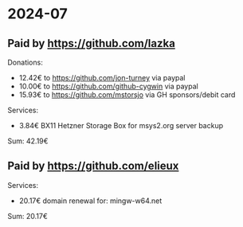 # 2024-07

## Paid by https://github.com/lazka

Donations:

* 12.42€ to https://github.com/jon-turney via paypal
* 10.00€ to https://github.com/github-cygwin via paypal
* 15.93€ to https://github.com/mstorsjo via GH sponsors/debit card

Services:

* 3.84€ BX11 Hetzner Storage Box for msys2.org server backup

Sum: 42.19€

## Paid by https://github.com/elieux

Services:

* 20.17€ domain renewal for: mingw-w64.net

Sum: 20.17€

